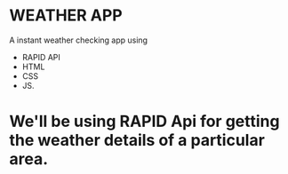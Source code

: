 # WEATHER APP

A instant weather checking app using 
- RAPID API  
- HTML 
- CSS 
- JS. 

# We'll be using RAPID Api for getting the weather details of a particular area.